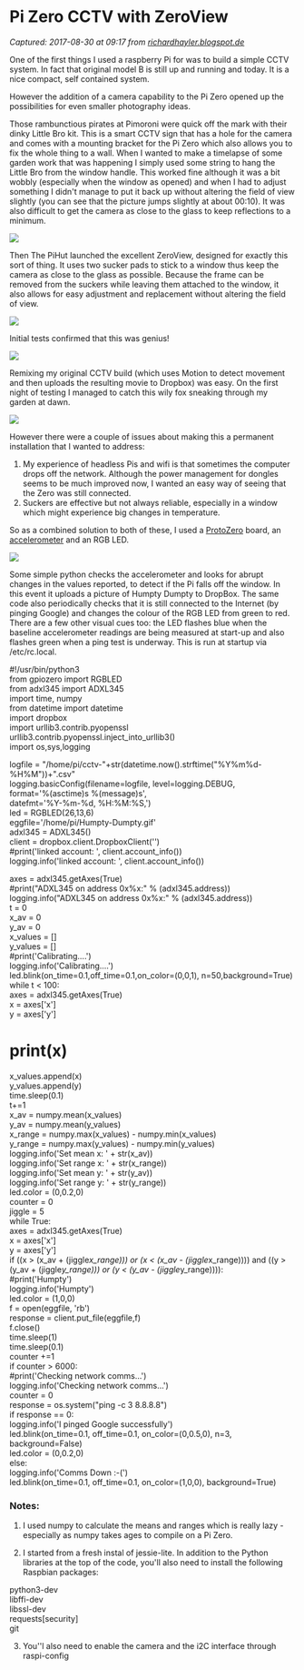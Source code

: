 # Pi Zero CCTV with ZeroView

_Captured: 2017-08-30 at 09:17 from [richardhayler.blogspot.de](http://richardhayler.blogspot.de/2016/06/pi-zero-cctv-with-zeroview.html)_

One of the first things I used a raspberry Pi for was to build a simple CCTV system. In fact that original model B is still up and running and today. It is a nice compact, self contained system.

However the addition of a camera capability to the Pi Zero opened up the possibilities for even smaller photography ideas.

Those rambunctious pirates at Pimoroni were quick off the mark with their dinky Little Bro kit. This is a smart CCTV sign that has a hole for the camera and comes with a mounting bracket for the Pi Zero which also allows you to fix the whole thing to a wall. When I wanted to make a timelapse of some garden work that was happening I simply used some string to hang the Little Bro from the window handle. This worked fine although it was a bit wobbly (especially when the window as opened) and when I had to adjust something I didn't manage to put it back up without altering the field of view slightly (you can see that the picture jumps slightly at about 00:10). It was also difficult to get the camera as close to the glass to keep reflections to a minimum.

![](https://3.bp.blogspot.com/-02Nf35A3oGc/V2JkGzQwnOI/AAAAAAAAGd0/NXz-gwicFLQ3h8fYj7exDe94uVwzOLPDACLcB/s320/IMG_0378.JPG)

Then The PiHut launched the excellent ZeroView, designed for exactly this sort of thing. It uses two sucker pads to stick to a window thus keep the camera as close to the glass as possible. Because the frame can be removed from the suckers while leaving them attached to the window, it also allows for easy adjustment and replacement without altering the field of view.

![](https://3.bp.blogspot.com/-3kfUvStnPSA/V2JkLTEWKaI/AAAAAAAAGeA/vf_Wv1rKaPI3VL9SQ2p_aFFwPTaSnKvHACLcB/s320/IMG_0389.JPG)

Initial tests confirmed that this was genius!

![](https://3.bp.blogspot.com/-tYkpBIoeayI/V2JkKcxL5VI/AAAAAAAAGd8/oPpFaySJQQUIeVaqpCh-cIie6TDfLc13gCLcB/s320/IMG_0379.JPG)

Remixing my original CCTV build (which uses Motion to detect movement and then uploads the resulting movie to Dropbox) was easy. On the first night of testing I managed to catch this wily fox sneaking through my garden at dawn.

![](https://3.bp.blogspot.com/-biBlBQ1NfnY/V2Jk1RNYirI/AAAAAAAAGeU/vxe1RuLtYLgpqP1kEyq8SkGb-4W_6RVXACLcB/s320/Snip20160616_1.png)

However there were a couple of issues about making this a permanent installation that I wanted to address:

1) My experience of headless Pis and wifi is that sometimes the computer drops off the network. Although the power management for dongles seems to be much improved now, I wanted an easy way of seeing that the Zero was still connected.  
2) Suckers are effective but not always reliable, especially in a window which might experience big changes in temperature.

So as a combined solution to both of these, I used a [ProtoZero](http://www.protoboards.co.uk/2016/01/protozero.html) board, an [accelerometer](http://www.ebay.co.uk/itm/For-Arduino-1pcs-New-ADXL345-3-Axis-Digital-Acceleration-Of-Gravity-Tilt-Module-/271870675843?var=&hash=item3f4cc14b83:m:m8NmprfE9r44WGW83T9eHuw) and an RGB LED.

![](https://3.bp.blogspot.com/-o9dJzgi8_IE/V2JlBkJEmtI/AAAAAAAAGec/nG6j-UdfZ6wCW821shjDN4j9oQ4NEFfLQCLcB/s320/IMG_0384.JPG)

Some simple python checks the accelerometer and looks for abrupt changes in the values reported, to detect if the Pi falls off the window. In this event it uploads a picture of Humpty Dumpty to DropBox. The same code also periodically checks that it is still connected to the Internet (by pinging Google) and changes the colour of the RGB LED from green to red. There are a few other visual cues too: the LED flashes blue when the baseline accelerometer readings are being measured at start-up and also flashes green when a ping test is underway. This is run at startup via /etc/rc.local.

#!/usr/bin/python3  
from gpiozero import RGBLED  
from adxl345 import ADXL345  
import time, numpy  
from datetime import datetime  
import dropbox  
import urllib3.contrib.pyopenssl  
urllib3.contrib.pyopenssl.inject_into_urllib3()  
import os,sys,logging

logfile = "/home/pi/cctv-"+str(datetime.now().strftime("%Y%m%d-%H%M"))+".csv"  
logging.basicConfig(filename=logfile, level=logging.DEBUG,  
format='%(asctime)s %(message)s',  
datefmt='%Y-%m-%d, %H:%M:%S,')  
led = RGBLED(26,13,6)  
eggfile='/home/pi/Humpty-Dumpty.gif'  
adxl345 = ADXL345()  
client = dropbox.client.DropboxClient('<ENTER YOUR DROPBOX KEY HERE>')  
#print('linked account: ', client.account_info())  
logging.info('linked account: ', client.account_info())

axes = adxl345.getAxes(True)  
#print("ADXL345 on address 0x%x:" % (adxl345.address))  
logging.info("ADXL345 on address 0x%x:" % (adxl345.address))  
t = 0  
x_av = 0  
y_av = 0  
x_values = []  
y_values = []  
#print('Calibrating....')  
logging.info('Calibrating....')  
led.blink(on_time=0.1,off_time=0.1,on_color=(0,0,1), n=50,background=True)  
while t < 100:  
axes = adxl345.getAxes(True)  
x = axes['x']  
y = axes['y']  
# print(x)  
x_values.append(x)   
y_values.append(y)   
time.sleep(0.1)  
t+=1  
x_av = numpy.mean(x_values)   
y_av = numpy.mean(y_values)   
x_range = numpy.max(x_values) - numpy.min(x_values)  
y_range = numpy.max(y_values) - numpy.min(y_values)  
logging.info('Set mean x: ' + str(x_av))  
logging.info('Set range x: ' + str(x_range))  
logging.info('Set mean y: ' + str(y_av))  
logging.info('Set range y: ' + str(y_range))  
led.color = (0,0.2,0)  
counter = 0  
jiggle = 5  
while True:  
axes = adxl345.getAxes(True)  
x = axes['x']  
y = axes['y']  
if ((x > (x_av + (jiggle*x_range))) or (x < (x_av - (jiggle*x_range)))) and ((y > (y_av + (jiggle*y_range))) or (y < (y_av - (jiggle*y_range)))):  
#print('Humpty')  
logging.info('Humpty')  
led.color = (1,0,0)  
f = open(eggfile, 'rb')  
response = client.put_file(eggfile,f)  
f.close()  
time.sleep(1)  
time.sleep(0.1)  
counter +=1  
if counter > 6000:  
#print('Checking network comms...')  
logging.info('Checking network comms...')  
counter = 0  
response = os.system("ping -c 3 8.8.8.8")  
if response == 0:  
logging.info('I pinged Google successfully')  
led.blink(on_time=0.1, off_time=0.1, on_color=(0,0.5,0), n=3, background=False)  
led.color = (0,0.2,0)  
else:  
logging.info('Comms Down :-(')  
led.blink(on_time=0.1, off_time=0.1, on_color=(1,0,0), background=True)

###  Notes:

1) I used numpy to calculate the means and ranges which is really lazy - especially as numpy takes ages to compile on a Pi Zero.

2) I started from a fresh instal of jessie-lite. In addition to the Python libraries at the top of the code, you'll also need to install the following Raspbian packages:

python3-dev  
libffi-dev  
libssl-dev  
requests[security]  
git

3) You''l also need to enable the camera and the i2C interface through raspi-config
